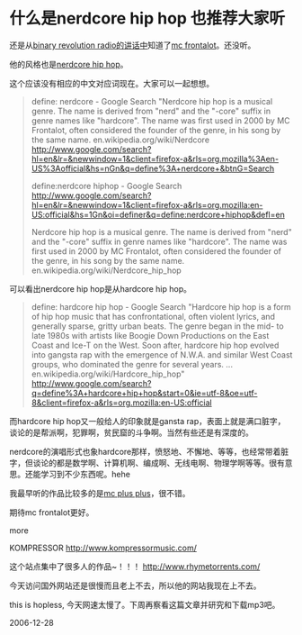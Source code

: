 # 什么是nerdcore hip hop 也推荐大家听

还是从[binary revolution radio的讲话中](http://pengyou.rijiben.org/node/1003)知道了[mc frontalot](http://suchascream.net/frontalot/)。还没听。

他的风格也是[nerdcore hip hop](http://www.google.com/search?q=nerdcore+hip+hop)。

这个应该没有相应的中文对应词现在。大家可以一起想想。

> define: nerdcore - Google Search
> "Nerdcore hip hop is a musical genre. The name is derived from "nerd" and the "-core" suffix in genre names like "hardcore". The name was first used in 2000 by MC Frontalot, often considered the founder of the genre, in his song by the same name.
> en.wikipedia.org/wiki/Nerdcore
> http://www.google.com/search?hl=en&lr=&newwindow=1&client=firefox-a&rls=org.mozilla%3Aen-US%3Aofficial&hs=nGn&q=define%3A+nerdcore+&btnG=Search
> 
> 
> define:nerdcore hiphop - Google Search
> http://www.google.com/search?hl=en&lr=&newwindow=1&client=firefox-a&rls=org.mozilla:en-US:official&hs=1Gn&oi=definer&q=define:nerdcore+hiphop&defl=en
> 
> Nerdcore hip hop is a musical genre. The name is derived from "nerd" and the "-core" suffix in genre names like "hardcore". The name was first used in 2000 by MC Frontalot, often considered the founder of the genre, in his song by the same name.
> en.wikipedia.org/wiki/Nerdcore_hip_hop

可以看出nerdcore hip hop是从hardcore hip hop。

> define: hardcore hip hop - Google Search
> "Hardcore hip hop is a form of hip hop music that has confrontational, often violent lyrics, and generally sparse, gritty urban beats. The genre began in the mid- to late 1980s with artists like Boogie Down Productions on the East Coast and Ice-T on the West. Soon after, hardcore hip hop evolved into gangsta rap with the emergence of N.W.A. and similar West Coast groups, who dominated the genre for several years. ...
> en.wikipedia.org/wiki/Hardcore_hip_hop"
> http://www.google.com/search?q=define%3A+hardcore+hip+hop&start=0&ie=utf-8&oe=utf-8&client=firefox-a&rls=org.mozilla:en-US:official

而hardcore hip hop又一般给人的印象就是gansta rap，表面上就是满口脏字，谈论的是帮派啊，犯罪啊，贫民窟的斗争啊。当然有些还是有深度的。

nerdcore的演唱形式也象hardcore那样，愤怒地、不懈地、等等，也经常带着脏字，但谈论的都是数学啊、计算机啊、编成啊、无线电啊、物理学啊等等。很有意思。还能学习到不少东西呢。hehe

我最早听的作品比较多的是[mc plus plus](http://www.mcplusplus.com/)，很不错。

期待mc frontalot更好。

more

KOMPRESSOR
http://www.kompressormusic.com/

这个站点集中了很多人的作品~！！！
http://www.rhymetorrents.com/

今天访问国外网站还是很慢而且老上不去，所以他的网站我现在上不去。

this is hopless, 今天网速太慢了。下周再察看这篇文章并研究和下载mp3吧。


2006-12-28